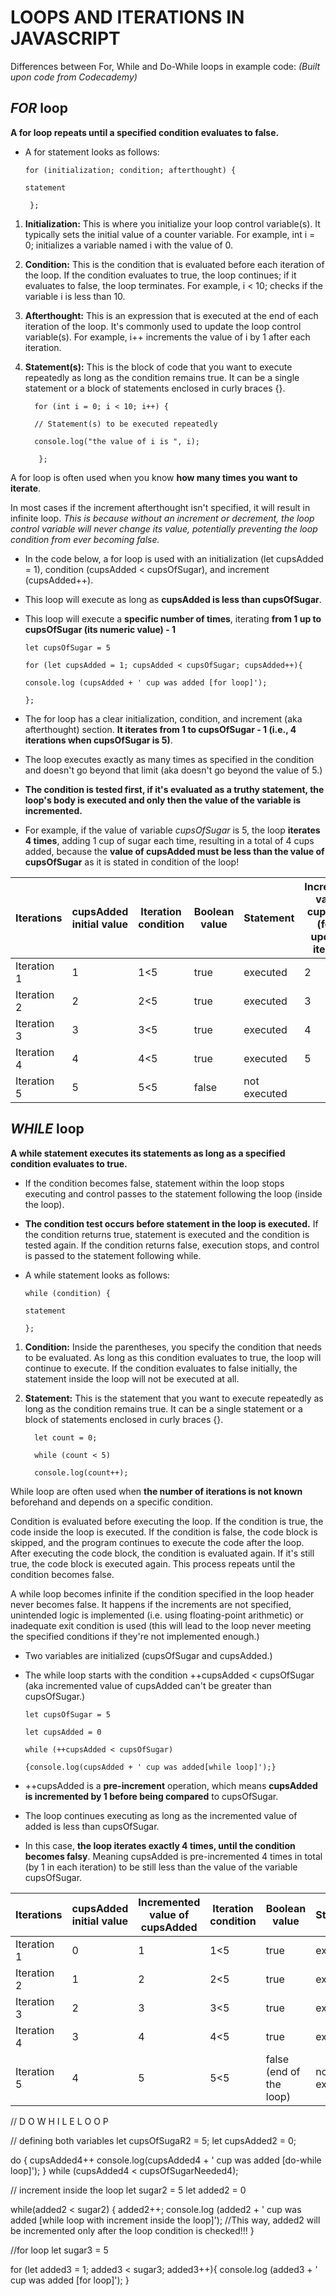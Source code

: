 # LOOPS AND ITERATIONS IN JAVASCRIPT


Differences between For, While and Do-While loops in example code:
_(Built upon code from Codecademy)_

## _FOR_ loop
**A for loop repeats until a specified condition evaluates to false.**

- A for statement looks as follows:

      for (initialization; condition; afterthought) {
  
      statement
  
       };
  
1. **Initialization:** This is where you initialize your loop control variable(s). It typically sets the initial value of a counter variable. For example, int i = 0; initializes a variable named i with the value of 0.
2. **Condition:** This is the condition that is evaluated before each iteration of the loop. If the condition evaluates to true, the loop continues; if it evaluates to false, the loop terminates. For example, i < 10; checks if the variable i is less than 10.
3. **Afterthought:** This is an expression that is executed at the end of each iteration of the loop. It's commonly used to update the loop control variable(s). For example, i++ increments the value of i by 1 after each iteration.
4. **Statement(s):** This is the block of code that you want to execute repeatedly as long as the condition remains true. It can be a single statement or a block of statements enclosed in curly braces {}.

      
         for (int i = 0; i < 10; i++) {
   
         // Statement(s) to be executed repeatedly
   
         console.log("the value of i is ", i);
   
          };

A for loop is often used when you know **how many times you want to iterate**.

In most cases if the increment afterthought isn't specified, it will result in infinite loop. _This is because without an increment or decrement, the loop control variable will never change its value, potentially preventing the loop condition from ever becoming false._


- In the code below, a for loop is used with an initialization (let cupsAdded = 1), condition (cupsAdded < cupsOfSugar), and increment (cupsAdded++).

- This loop will execute as long as **cupsAdded is less than cupsOfSugar**.
 
- This loop will execute a **specific number of times**, iterating **from 1 up to cupsOfSugar (its numeric value) - 1**

      let cupsOfSugar = 5
  
      for (let cupsAdded = 1; cupsAdded < cupsOfSugar; cupsAdded++){
  
      console.log (cupsAdded + ' cup was added [for loop]');
  
      };

- The for loop has a clear initialization, condition, and increment (aka afterthought) section. **It iterates from 1 to cupsOfSugar - 1 (i.e., 4 iterations when cupsOfSugar is 5)**.
- The loop executes exactly as many times as specified in the condition and doesn't go beyond that limit (aka doesn't go beyond the value of 5.)
- **The condition is tested first, if it's evaluated as a truthy statement, the loop's body is executed and only then the value of the variable is incremented.**
- For example, if the value of variable _cupsOfSugar_ is 5, the loop **iterates 4 times**, adding 1 cup of sugar each time, resulting in a total of 4 cups added, because the **value of cupsAdded must be less than the value of cupsOfSugar** as it is stated in condition of the loop!
  
| Iterations  | cupsAdded initial value | Iteration condition | Boolean value | Statement    | Incremented value of cupsAdded  (for the upcoming iteration) |
|-------------|-------------------------|---------------------|---------------|--------------|--------------------------------------------------------------|
| Iteration 1 | 1                       | 1<5                 | true          | executed     | 2                                                            |
| Iteration 2 | 2                       | 2<5                 | true          | executed     | 3                                                            |
| Iteration 3 | 3                       | 3<5                 | true          | executed     | 4                                                            |
| Iteration 4 | 4                       | 4<5                 | true          | executed     | 5                                                            |
| Iteration 5 | 5                       | 5<5                 | false         | not executed |                                                              |


## _WHILE_ loop
**A while statement executes its statements as long as a specified condition evaluates to true.**
- If the condition becomes false, statement within the loop stops executing and control passes to the statement following the loop (inside the loop).
- **The condition test occurs before statement in the loop is executed.** If the condition returns true, statement is executed and the condition is tested again. If the condition returns false, execution stops, and control is passed to the statement following while.

- A while statement looks as follows:

      while (condition) {
  
      statement
  
      };
        
1. **Condition:** Inside the parentheses, you specify the condition that needs to be evaluated. As long as this condition evaluates to true, the loop will continue to execute. If the condition evaluates to false initially, the statement inside the loop will not be executed at all.
2. **Statement:** This is the statement that you want to execute repeatedly as long as the condition remains true. It can be a single statement or a block of statements enclosed in curly braces {}.

         let count = 0;
      
         while (count < 5)
            
         console.log(count++);
      
While loop are often used when **the number of iterations is not known** beforehand and depends on a specific condition.

Condition is evaluated before executing the loop. If the condition is true, the code inside the loop is executed. If the condition is false, the code block is skipped, and the program continues to execute the code after the loop. After executing the code block, the condition is evaluated again. If it's still true, the code block is executed again. This process repeats until the condition becomes false.

A while loop becomes infinite if the condition specified in the loop header never becomes false. It happens if the increments are not specified, unintended logic is implemented (i.e. using floating-point arithmetic) or inadequate exit condition is used (this will lead to the loop never meeting the specified conditions if they're not implemented enough.)

- Two variables are initialized (cupsOfSugar and cupsAdded.)
- The while loop starts with the condition ++cupsAdded < cupsOfSugar (aka incremented value of cupsAdded can't be greater than cupsOfSugar.)

      let cupsOfSugar = 5

      let cupsAdded = 0
      
      while (++cupsAdded < cupsOfSugar)
      
      {console.log(cupsAdded + ' cup was added[while loop]');}

- ++cupsAdded is a **pre-increment** operation, which means **cupsAdded is incremented by 1 before being compared** to cupsOfSugar.
- The loop continues executing as long as the incremented value of added is less than cupsOfSugar.
- In this case, **the loop iterates exactly 4 times, until the condition becomes falsy**. Meaning cupsAdded is pre-incremented 4 times in total (by 1 in each iteration) to be still less than the value of the variable cupsOfSugar.
  
| Iterations  | cupsAdded initial value | Incremented value of cupsAdded | Iteration condition | Boolean value           | Statement    |
|-------------|-------------------------|--------------------------------|---------------------|-------------------------|--------------|
| Iteration 1 | 0                       | 1                              | 1<5                 | true                    | executed     |
| Iteration 2 | 1                       | 2                              | 2<5                 | true                    | executed     |
| Iteration 3 | 2                       | 3                              | 3<5                 | true                    | executed     |
| Iteration 4 | 3                       | 4                              | 4<5                 | true                    | executed     |
| Iteration 5 | 4                       | 5                              | 5<5                 | false (end of the loop) | not executed |


// D O   W H I L E   L O O P 

// defining both variables 
let cupsOfSugaR2 = 5;
let cupsAdded2 = 0;

do {
  cupsAdded4++
  console.log(cupsAdded4 + ' cup was added [do-while loop]');
} while (cupsAdded4 < cupsOfSugarNeeded4);



// increment inside the loop
let sugar2 = 5
let added2 = 0

while(added2 < sugar2) {
  added2++;
  console.log (added2 + ' cup was added [while loop with increment inside the loop]');
  //This way, added2 will be incremented only after the loop condition is checked!!!
}


//for loop
let sugar3 = 5

for (let added3 = 1; added3 < sugar3; added3++){
    console.log (added3 + ' cup was added [for loop]');
}
